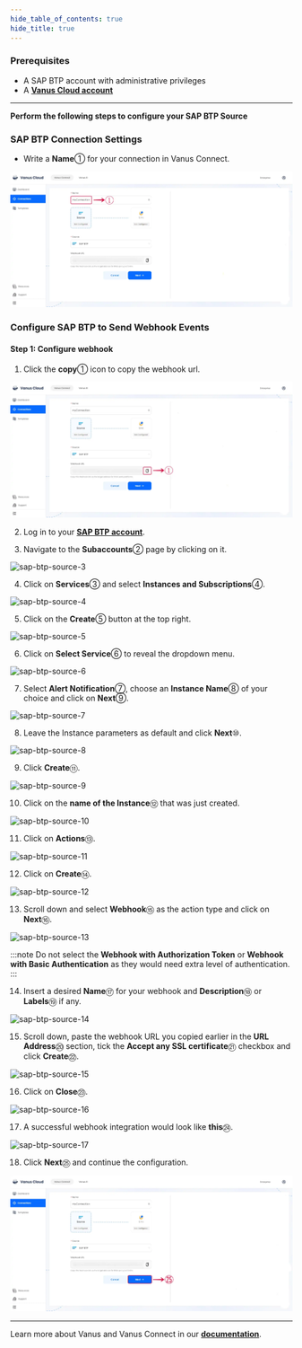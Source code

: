 ```yaml
--- 
hide_table_of_contents: true
hide_title: true
---
```


### Prerequisites

- A SAP BTP account with administrative privileges
- A [**Vanus Cloud account**](https://cloud.vanus.ai)

---

**Perform the following steps to configure your SAP BTP Source**

### SAP BTP Connection Settings

- Write a **Name**① for your connection in Vanus Connect.

![sap-btp-source-1](images/sap-btp-source-1.webp)

### Configure SAP BTP to Send Webhook Events

#### Step 1: Configure webhook

1. Click the **copy**① icon to copy the webhook url.

![sap-btp-source-2](images/sap-btp-source-2.webp)

2. Log in to your [**SAP BTP account**](https://accounts.sap.com/).

3. Navigate to the **Subaccounts**② page by clicking on it.

![sap-btp-source-3](images/sap-btp-source-3.webp)

4. Click on **Services**③ and select **Instances and Subscriptions**④.

![sap-btp-source-4](images/sap-btp-source-4.webp)

5. Click on the **Create**⑤ button at the top right.

![sap-btp-source-5](images/sap-btp-source-5.webp)

6. Click on **Select Service**⑥ to reveal the dropdown menu.

![sap-btp-source-6](images/sap-btp-source-6.webp)

7. Select **Alert Notification**⑦, choose an **Instance Name**⑧ of your choice and click on **Next**⑨.

![sap-btp-source-7](images/sap-btp-source-7.webp)

8. Leave the Instance parameters as default and click **Next**⑩.

![sap-btp-source-8](images/sap-btp-source-8.webp)

9. Click **Create**⑪.

![sap-btp-source-9](images/sap-btp-source-9.webp)

10. Click on the **name of the Instance**⑫ that was just created.

![sap-btp-source-10](images/sap-btp-source-10.webp)

11. Click on **Actions**⑬.

![sap-btp-source-11](images/sap-btp-source-11.webp)

12. Click on **Create**⑭.

![sap-btp-source-12](images/sap-btp-source-12.webp)

13. Scroll down and select **Webhook**⑮ as the action type and click on **Next**⑯.

![sap-btp-source-13](images/sap-btp-source-13.webp)

:::note
Do not select the **Webhook with Authorization Token** or **Webhook with Basic Authentication** as they would need extra level of authentication.
:::

14. Insert a desired **Name**⑰ for your webhook and **Description**⑱ or **Labels**⑲ if any.

![sap-btp-source-14](images/sap-btp-source-14.webp)

15. Scroll down, paste the webhook URL you copied earlier in the **URL Address**⑳ section, tick the **Accept any SSL certificate**㉑ checkbox and click **Create**㉒.

![sap-btp-source-15](images/sap-btp-source-15.webp)

16. Click on **Close**㉓.

![sap-btp-source-16](images/sap-btp-source-16.webp)

17. A successful webhook integration would look like **this**㉔.

![sap-btp-source-17](images/sap-btp-source-17.webp)

18. Click **Next**㉕ and continue the configuration.

![sap-btp-source-18](images/sap-btp-source-18.webp)

---

Learn more about Vanus and Vanus Connect in our [**documentation**](https://docs.vanus.ai).
